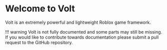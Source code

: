 # Welcome to Volt
Volt is an extremely powerful and lightweight Roblox game framework.

!!! warning
    Volt is not fully documented and some parts may still be missing. If you would like to contribute towards documentation please submit a pull request to the GitHub repository.